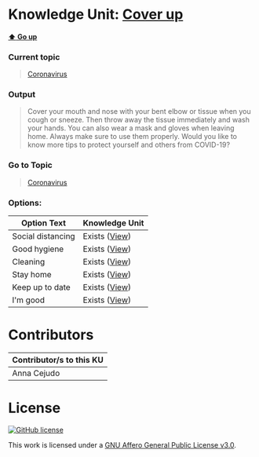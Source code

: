 # Knowledge Unit: [Cover up](../../knowledge_units/coronavirus/cover-up.md)

#### [:arrow_up: Go up](../../topics/coronavirus.md)
### Current topic
> [Coronavirus](../../topics/coronavirus.md)
### Output
> Cover your mouth and nose with your bent elbow or tissue when you cough or sneeze. Then throw away the tissue immediately and wash your hands. You can also wear a mask and gloves when leaving home. Always make sure to use them properly. Would you like to know more tips to protect yourself and others from COVID-19?
### Go to Topic
> [Coronavirus](../../topics/coronavirus.md)

### Options: 

| Option Text | Knowledge Unit |
| - | - |  
| Social distancing  |  Exists ([View](../../knowledge_units/coronavirus/social-distancing.md))  |  
| Good hygiene  |  Exists ([View](../../knowledge_units/coronavirus/good-hygiene.md))  |  
| Cleaning  |  Exists ([View](../../knowledge_units/coronavirus/cleaning.md))  |  
| Stay home  |  Exists ([View](../../knowledge_units/coronavirus/stay-home.md))  |  
| Keep up to date  |  Exists ([View](../../knowledge_units/coronavirus/keep-up-to-date.md))  |  
| I&#039;m good  |  Exists ([View](../../knowledge_units/coronavirus/im-good.md))  | 

# Contributors

| Contributor/s to this KU |
| - | 
| Anna Cejudo |

# License
[![GitHub license](https://img.shields.io/github/license/inbrainz/cerebro)](https://github.com/inbrainz/cerebro/blob/master/LICENSE)

This work is licensed under a [GNU Affero General Public License v3.0](https://www.gnu.org/licenses/agpl-3.0.txt).
